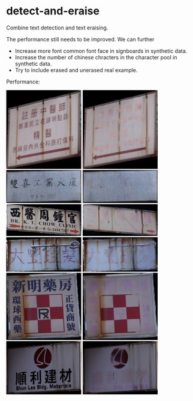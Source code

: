 # detect-and-eraise
Combine text detection and text eraising. 

The performance still needs to be improved. We can further
- Increase more font common font face in signboards in synthetic data.
- Increase the number of chinese chracters in the character pool in synthetic data.
- Try to include erased and unerased real example.

Performance:

<img src="demo/rust_id31_.jpg" width="200"/>
<img src="demo/rust_id31.jpg" width="200"/>

<img src="demo/rust_id43_.jpg" width="200"/>
<img src="demo/rust_id43.jpg" width="200"/>


<img src="demo/rust_id59_.jpg" width="200"/>
<img src="demo/rust_id59.jpg" width="200"/>

<img src="demo/rust_id73_.jpg" width="200"/>
<img src="demo/rust_id73.jpg" width="200"/>

<img src="demo/rust_id83_.jpg" width="200"/>
<img src="demo/rust_id83.jpg" width="200"/>

<img src="demo/rust_id91_.jpg" width="200"/>
<img src="demo/rust_id91.jpg" width="200"/>









